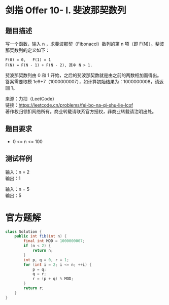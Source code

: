 # 剑指 Offer 10- I. 斐波那契数列
## 题目描述
写一个函数，输入 n ，求斐波那契（Fibonacci）数列的第 n 项（即 F(N)）。斐波那契数列的定义如下：<br />
```
F(0) = 0,   F(1) = 1
F(N) = F(N - 1) + F(N - 2), 其中 N > 1.
```
斐波那契数列由 0 和 1 开始，之后的斐波那契数就是由之前的两数相加而得出。<br />
答案需要取模 1e9+7（1000000007），如计算初始结果为：1000000008，请返回 1。<br />

来源：力扣（LeetCode）<br />
链接：https://leetcode.cn/problems/fei-bo-na-qi-shu-lie-lcof <br />
著作权归领扣网络所有。商业转载请联系官方授权，非商业转载请注明出处。<br />
## 题目要求
- 0 <= n <= 100
## 测试样例
输入：n = 2 <br />
输出：1 <br />

输入：n = 5 <br />
输出：5 <br />
# 官方题解
```java
class Solution {
    public int fib(int n) {
        final int MOD = 1000000007;
        if (n < 2) {
            return n;
        }
        int p, q = 0, r = 1;
        for (int i = 2; i <= n; ++i) {
            p = q; 
            q = r; 
            r = (p + q) % MOD;
        }
        return r;
    }
}
```